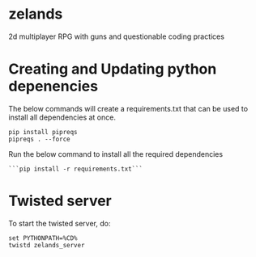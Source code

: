 # zelands
2d multiplayer RPG with guns and questionable coding practices

# Creating and Updating python depenencies

The below commands will create a requirements.txt that can be used to install all dependencies at once.

    pip install pipreqs
    pipreqs . --force

Run the below command to install all the required dependencies


    ```pip install -r requirements.txt```




# Twisted server

To start the twisted server, do:

```
set PYTHONPATH=%CD%
twistd zelands_server
```
